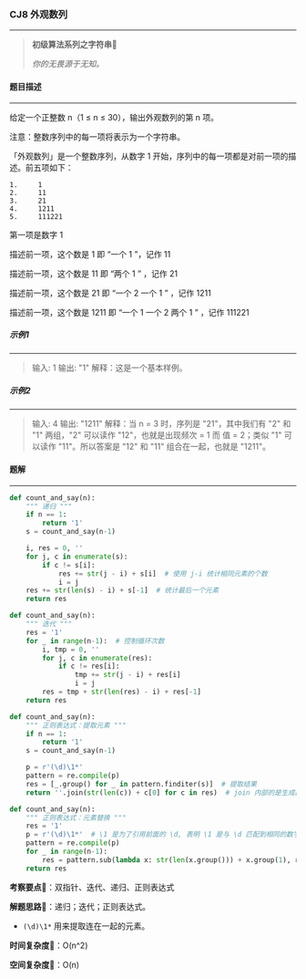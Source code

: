 ### CJ8 外观数列

---



> **初级算法系列之字符串**🌈
>
> *你的无畏源于无知。*



#### 题目描述

---

给定一个正整数 n（1 ≤ n ≤ 30），输出外观数列的第 n 项。

注意：整数序列中的每一项将表示为一个字符串。

「外观数列」是一个整数序列，从数字 1 开始，序列中的每一项都是对前一项的描述。前五项如下：

```
1.     1
2.     11
3.     21
4.     1211
5.     111221
```

第一项是数字 1

描述前一项，这个数是 1 即 “一个 1 ”，记作 11

描述前一项，这个数是 11 即 “两个 1 ” ，记作 21

描述前一项，这个数是 21 即 “一个 2 一个 1 ” ，记作 1211

描述前一项，这个数是 1211 即 “一个 1 一个 2 两个 1 ” ，记作 111221



##### 示例1

---

> 输入: 1
> 输出: "1"
> 解释：这是一个基本样例。

##### 示例2

---

> 输入: 4
> 输出: "1211"
> 解释：当 n = 3 时，序列是 "21"，其中我们有 "2" 和 "1" 两组，"2" 可以读作 "12"，也就是出现频次 = 1 而 值 = 2；类似 "1" 可以读作 "11"。所以答案是 "12" 和 "11" 组合在一起，也就是 "1211"。



#### 题解

---

```python
def count_and_say(n):
    """ 递归 """
    if n == 1:
        return '1'
    s = count_and_say(n-1)

    i, res = 0, ''
    for j, c in enumerate(s):
        if c != s[i]:
            res += str(j - i) + s[i]  # 使用 j-i 统计相同元素的个数
            i = j
    res += str(len(s) - i) + s[-1]  # 统计最后一个元素
    return res
```



```python
def count_and_say(n):
    """ 迭代 """
    res = '1'
    for _ in range(n-1):  # 控制循环次数
        i, tmp = 0, ''
        for j, c in enumerate(res):
            if c != res[i]:
                tmp += str(j - i) + res[i]
                i = j
        res = tmp + str(len(res) - i) + res[-1]
    return res
```



```python
def count_and_say(n):
    """ 正则表达式：提取元素 """
    if n == 1:
        return '1'
    s = count_and_say(n-1)

    p = r'(\d)\1*'
    pattern = re.compile(p)
    res = [_.group() for _ in pattern.finditer(s)]  # 提取结果
    return ''.join(str(len(c)) + c[0] for c in res)  # join 内部的是生成器
```



```python
def count_and_say(n):
    """ 正则表达式：元素替换 """
    res = '1'
    p = r'(\d)\1*'  # \1 是为了引用前面的 \d, 表明 \1 是与 \d 匹配到相同的数字
    pattern = re.compile(p)
    for _ in range(n-1):
        res = pattern.sub(lambda x: str(len(x.group())) + x.group(1), res)  # 替换
    return res
```



**考察要点**🍥：双指针、迭代、递归、正则表达式

**解题思路**🍬：递归；迭代；正则表达式。

- `(\d)\1*` 用来提取连在一起的元素。



**时间复杂度**🍉：O(n^2)

**空间复杂度**🍭：O(n)

